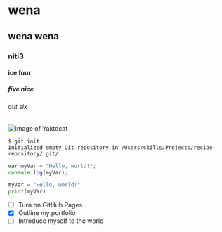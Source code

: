 # wena
## wena wena
### niti3
#### ice four
##### five nice
###### out six

![Image of Yaktocat](https://octodex.github.com/images/yaktocat.png)

```
$ git init
Initialized empty Git repository in /Users/skills/Projects/recipe-repository/.git/
```

``` javascript
var myVar = "Hello, world!";
console.log(myVar);
```

``` python
myVar = "Hello, world!"
print(myVar)
```
- [ ] Turn on GitHub Pages
- [x] Outline my portfolio
- [ ] Introduce myself to the world
